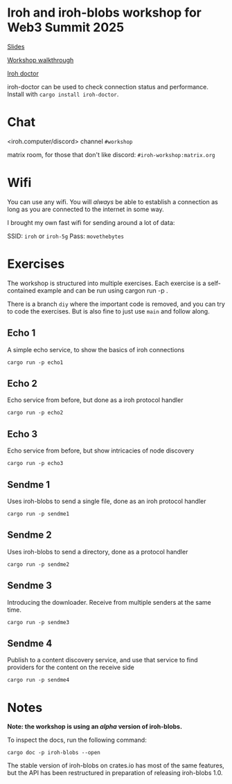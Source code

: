 # Iroh and iroh-blobs workshop for Web3 Summit 2025

[Slides](https://docs.google.com/presentation/d/e/2PACX-1vR6Zh-yEPxU_-Q3ZRjUCrA96FdH-hxrmNMabvghKH9QotQ8hSGos-jV9lr_EEyKYlwzhooeL1xtyLAs/pub?start=false&loop=false&delayms=3000)

[Workshop walkthrough](https://hackmd.io/RkVPciqHTH2eekd29pQYyQ?view)

[Iroh doctor](https://crates.io/crates/iroh-doctor)

iroh-doctor can be used to check connection status and performance. Install with `cargo install iroh-doctor`.

# Chat

<iroh.computer/discord> channel `#workshop`

matrix room, for those that don't like discord: `#iroh-workshop:matrix.org`

# Wifi

You can use any wifi. You will *always* be able to establish a connection as long as you are connected to the internet in some way.

I brought my own fast wifi for sending around a lot of data:

SSID: `iroh` or `iroh-5g`
Pass: `movethebytes`

# Exercises

The workshop is structured into multiple exercises. Each exercise is a
self-contained example and can be run using cargon run -p <lessonname>.

There is a branch `diy` where the important code is removed, and you can try
to code the exercises. But is also fine to just use `main` and follow along.

## Echo 1

A simple echo service, to show the basics of iroh connections

```
cargo run -p echo1
```

## Echo 2

Echo service from before, but done as a iroh protocol handler

```
cargo run -p echo2
```

## Echo 3

Echo service from before, but show intricacies of node discovery

```
cargo run -p echo3
```

## Sendme 1

Uses iroh-blobs to send a single file, done as an iroh protocol handler

```
cargo run -p sendme1
```

## Sendme 2

Uses iroh-blobs to send a directory, done as a protocol handler

```
cargo run -p sendme2
```

## Sendme 3

Introducing the downloader. Receive from multiple senders at the same time.

```
cargo run -p sendme3
```

## Sendme 4

Publish to a content discovery service, and use that service to find providers
for the content on the receive side

```
cargo run -p sendme4
```

# Notes

<b>Note: the workshop is using an *alpha* version of iroh-blobs.</b>

To inspect the
docs, run the following command:

```
cargo doc -p iroh-blobs --open
```

The stable version of iroh-blobs on crates.io has most of the same features, but
the API has been restructured in preparation of releasing iroh-blobs 1.0.
